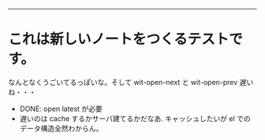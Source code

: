----
# これは新しいノートをつくるテストです。

なんとなくうごいてるっぽいな。そして wit-open-next と wit-open-prev 遅いね・・・

 * DONE: open latest が必要
 * 遅いのは cache するかサーバ建てるかだなあ. キャッシュしたいが el でのデータ構造全然わからん。